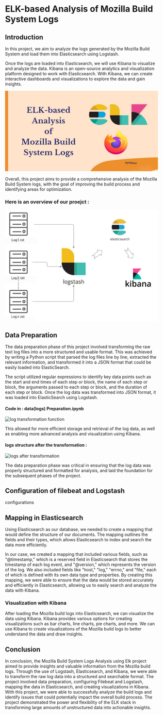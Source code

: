 
# ELK-based Analysis of Mozilla Build System Logs

## Introduction

In this project, we aim to analyze the logs generated by the Mozilla Build System and load them into Elasticsearch using Logstash.

Once the logs are loaded into Elasticsearch, we will use Kibana to visualize and analyze the data. Kibana is an open-source analytics and visualization platform designed to work with Elasticsearch. With Kibana, we can create interactive dashboards and visualizations to explore the data and gain insights.

![proejct](https://github.com/aym0ane/LogsAnalysiswithELK/blob/main/imgs/proejct.JPG)

Overall, this project aims to provide a comprehensive analysis of the Mozilla Build System logs, with the goal of improving the build process and identifying areas for optimization.

### Here is an overview of our proejct : 
![](https://github.com/aym0ane/LogsAnalysiswithELK/blob/main/imgs/project%20overview.JPG)
## Data Preparation 

The data preparation phase of this project involved transforming the raw text log files into a more structured and usable format. This was achieved by writing a Python script that parsed the log files line by line, extracted the relevant information, and transformed it into a JSON format that could be easily loaded into ElasticSearch. 

The script utilized regular expressions to identify key data points such as the start and end times of each step or block, the name of each step or block, the arguments passed to each step or block, and the duration of each step or block. Once the log data was transformed into JSON format, it was loaded into ElasticSearch using Logstash.

 #### Code in  : data(logs) Preparation.ipynb 

![log transformation function ]()

This allowed for more efficient storage and retrieval of the log data, as well as enabling more advanced analysis and visualization using Kibana. 

#### logs structure after the transformation  : 
![logs after transformation ]()

The data preparation phase was critical in ensuring that the log data was properly structured and formatted for analysis, and laid the foundation for the subsequent phases of the project.


## Configuration of filebeat and  Logstash


configurations

## Mapping in Elasticsearch

Using  Elasticsearch as our database, we needed to create a mapping that would define the structure of our documents. The mapping outlines the fields and their types, which allows Elasticsearch to index and search the data more efficiently.

In our case, we created a mapping that included various fields, such as "@timestamp," which is a reserved field in Elasticsearch that stores the timestamp of each log event, and "@version," which represents the version of the log. We also included fields like "host," "log," "errno," and "file," each of which is defined with its own data type and properties. By creating this mapping, we were able to ensure that the data would be stored accurately and efficiently in Elasticsearch, allowing us to easily search and analyze the data with Kibana.


### Visualization with Kibana

After loading the Mozilla build logs into Elasticsearch, we can visualize the data using Kibana. Kibana provides various options for creating visualizations such as bar charts, line charts, pie charts, and more. We can use Kibana to create visualizations of the Mozilla build logs to better understand the data and draw insights.



## Conclusion

In conclusion, the Mozilla Build System Logs Analysis using Elk project aimed to provide insights and valuable information from the Mozilla build logs. Through the use of Logstash, Elasticsearch, and Kibana, we were able to transform the raw log data into a structured and searchable format. The project involved data preparation, configuring Filebeat and Logstash, mapping the data in Elasticsearch, and creating visualizations in Kibana. With this project, we were able to successfully analyze the build logs and identify issues that could potentially impact the overall build process. The project demonstrated the power and flexibility of the ELK stack in transforming large amounts of unstructured data into actionable insights.

